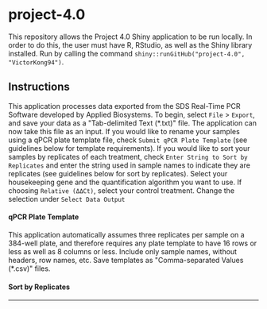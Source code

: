 # project-4.0
This repository allows the Project 4.0 Shiny application to be run locally. In
order to do this, the user must have R, RStudio, as well as the Shiny library
installed. Run by calling the command
`shiny::runGitHub("project-4.0", "VictorKong94")`.

## Instructions
This application processes data exported from the SDS Real-Time PCR Software
developed by Applied Biosystems. To begin, select `File` > `Export`, and save
your data as a "Tab-delimited Text (*.txt)" file. The application can now take
this file as an input. If you would like to rename your samples using a qPCR
plate template file, check `Submit qPCR Plate Template` (see guidelines below
for template requirements). If you would like to sort your samples by replicates
of each treatment, check `Enter String to Sort by Replicates` and enter the
string used in sample names to indicate they are replicates (see guidelines
below for sort by replicates). Select your housekeeping gene and the
quantification algorithm you want to use. If choosing `Relative (ΔΔCt)`, select
your control treatment. Change the selection under `Select Data Output`

#### qPCR Plate Template
This application automatically assumes three replicates per sample on a 384-well
plate, and therefore requires any plate template to have 16 rows or less as well
as 8 columns or less. Include only sample names, without headers, row names,
etc. Save templates as "Comma-separated Values (*.csv)" files.

#### Sort by Replicates

--------------------------------------------------------------------------------
